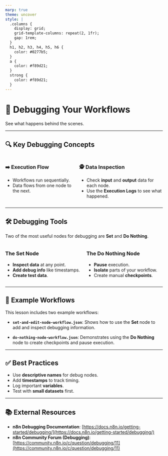 ```yaml
---
marp: true
theme: uncover
style: |
  .columns {
    display: grid;
    grid-template-columns: repeat(2, 1fr);
    gap: 1rem;
  }
  h1, h2, h3, h4, h5, h6 {
    color: #0277b5;
  }
  a {
    color: #f89d21;
  }
  strong {
    color: #f89d21;
  }
---
```


# 🐛 Debugging Your Workflows

See what happens behind the scenes.

---

## 🔍 Key Debugging Concepts

<div class="columns">
<div>

### ➡️ Execution Flow

- Workflows run sequentially.
- Data flows from one node to the next.

</div>
<div>

### 🕵️ Data Inspection

- Check **input** and **output** data for each node.
- Use the **Execution Logs** to see what happened.

</div>
</div>

---

## 🛠️ Debugging Tools

Two of the most useful nodes for debugging are **Set** and **Do Nothing**.

<div class="columns">
<div>

### The Set Node

- **Inspect data** at any point.
- **Add debug info** like timestamps.
- **Create test data**.

</div>
<div>

### The Do Nothing Node

- **Pause** execution.
- **Isolate** parts of your workflow.
- Create manual **checkpoints**.

</div>
</div>

---

## 🤖 Example Workflows

This lesson includes two example workflows:

- **`set-and-edit-node-workflow.json`**: Shows how to use the **Set** node to add and inspect debugging information.

- **`do-nothing-node-workflow.json`**: Demonstrates using the **Do Nothing** node to create checkpoints and pause execution.

---

## ✅ Best Practices

- Use **descriptive names** for debug nodes.
- Add **timestamps** to track timing.
- Log important **variables**.
- Test with **small datasets** first.

---

## 📚 External Resources

- **n8n Debugging Documentation**: [https://docs.n8n.io/getting-started/debugging/](https://docs.n8n.io/getting-started/debugging/)
- **n8n Community Forum (Debugging)**: [https://community.n8n.io/c/question/debugging/11](https://community.n8n.io/c/question/debugging/11)
